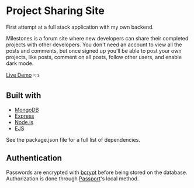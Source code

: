 # Project Sharing Site

First attempt at a full stack application with my own backend.

Milestones is a forum site where new developers can share their completed projects with other developers. You don't need an account to view all the posts and comments, but once signed up you'll be able to post your own projects, like posts, comment on all posts, follow other users, and enable dark mode.

[Live Demo](https://milestones-site.herokuapp.com/) :point_left:

## Built with

- [MongoDB](https://www.mongodb.com/)
- [Express](https://expressjs.com/)
- [Node.js](https://nodejs.org/en/)
- [EJS](https://ejs.co/)

See the package.json file for a full list of dependencies.

## Authentication

Passwords are encrypted with [bcrypt](https://www.npmjs.com/package/bcrypt) before being stored on the database. Authorization is done through [Passport](http://www.passportjs.org/)'s local method.
